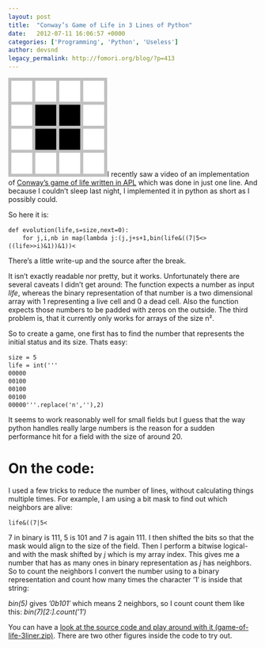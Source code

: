 ```yaml
---
layout: post
title:  "Conway’s Game of Life in 3 Lines of Python"
date:   2012-07-11 16:06:57 +0000
categories: ['Programming', 'Python', 'Useless']
author: devsnd
legacy_permalink: http://fomori.org/blog/?p=413
---
```



[![](/assets/images/200px-Game_of_life_block_with_border.svg_.png "200px-Game_of_life_block_with_border.svg")](/assets/images/200px-Game_of_life_block_with_border.svg_.png)I recently saw a video of an implementation of [Conway’s game of life written in APL](http://www.youtube.com/watch?v=a9xAKttWgP4) which was done in just one line. And because I couldn’t sleep last night, I implemented it in python as short as I possibly could.

So here it is:

```
def evolution(life,s=size,next=0):
    for j,i,nb in map(lambda j:(j,j+s+1,bin(life&((7|5<>((life>>i)&1))&1))<
```

There’s a little write-up and the source after the break.

It isn’t exactly readable nor pretty, but it works. Unfortunately there are several caveats I didn’t get around: The function expects a number as input *life*, whereas the binary representation of that number is a two dimensional array with 1 representing a live cell and 0 a dead cell. Also the function expects those numbers to be padded with zeros on the outside. The third problem is, that it currently only works for arrays of the size n².

So to create a game, one first has to find the number that represents the initial status and its size. Thats easy:

```
size = 5
life = int('''
00000
00100
00100
00100
00000'''.replace('n',''),2)
```

It seems to work reasonably well for small fields but I guess that the way python handles really large numbers is the reason for a sudden performance hit for a field with the size of around 20.

On the code:
============

I used a few tricks to reduce the number of lines, without calculating things multiple times. For example, I am using a bit mask to find out which neighbors are alive:

```
life&((7|5<
```

7 in binary is 111, 5 is 101 and 7 is again 111. I then shifted the bits so that the mask would align to the size of the field. Then I perform a bitwise logical-and with the mask shifted by *j* which is my array index. This gives me a number that has as many ones in binary representation as *j* has neighbors. So to count the neighbors I convert the number using to a binary representation and count how many times the character ’1′ is inside that string:  

*bin(5)* gives *’0b101′* which means 2 neighbors, so I count count them like this: *bin(7)[2:].count(’1′)*

You can have a [look at the source code and play around with it (game-of-life-3liner.zip)](http://fomori.org/blog/wp-content/uploads/2012/07/game-of-life-3liner.zip). There are two other figures inside the code to try out.

  

	